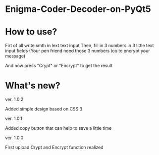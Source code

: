 # Enigma-Coder-Decoder-on-PyQt5

# How to use?

Firt of all write smth in lext text input
Then, fill in 3 numbers in 3 little text input fields (Your pen friend need those 3 numbers too to encrypt your message)

And now press "Crypt" or "Encrypt" to get the result

# What's new?

ver. 1.0.2

Added simple design based on CSS 3

ver. 1.0.1

Added copy button that can help to save a little time

ver. 1.0.0

First upload
Crypt and Encrypt function realized




